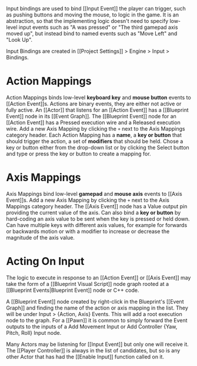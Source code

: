 Input bindings are used to bind [[Input Event]] the player can trigger, such as pushing buttons and moving the mouse, to logic in the game.
It is an abstraction, so that the implementing logic doesn't need to specify low-level input events such as "A was pressed" or "The third gamepad axis moved up", but instead bind to named events such as "Move Left" and "Look Up".

Input Bindings are created in [[Project Settings]] > Engine > Input > Bindings.


# Action Mappings

Action Mappings binds low-level **keyboard key** and **mouse button** events to [[Action Event]]s.
Actions are binary events, they are either not active or fully active.
An [[Actor]] that listens for an [[Action Event]] has a [[Blueprint Event]] node in its [[Event Graph]].
The [[Blueprint Event]] node for an [[Action Event]] has a Pressed execution wire and a Released execution wire.
Add a new Axis Mapping by clicking the `+` next to the Axis Mappings category header.
Each Action Mapping has a **name**, a **key or button** that should trigger the action, a set of **modifiers** that should be held.
Chose a key or button either from the drop-down list or by clicking the Select button and type or press the key or button to create a mapping for.


# Axis Mappings

Axis Mappings bind low-level **gamepad** and **mouse axis** events to [[Axis Event]]s.
Add a new Axis Mapping by clicking the `+` next to the Axis Mappings category header.
The [[Axis Event]] node has a Value output pin providing the current value of the axis.
Can also bind a **key or button** by hard-coding an axis value to be sent when the key is pressed or held down.
Can have multiple keys with different axis values, for example for forwards or backwards motion or with a modifier to increase or decrease the magnitude of the axis value.


# Acting On Input

The logic to execute in response to an [[Action Event]] or [[Axis Event]]  may take the form of a [[Blueprint Visual Script]] node graph rooted at a [[Blueprint Events|Blueprint Event]] node or C++ code.

A [[Blueprint Event]] node created by right-click in the Blueprint's [[Event Graph]] and finding the name of the action or axis mapping in the list.
They will be under Input > {Action, Axis} Events.
This will add a root execution node to the graph.
For a [[Pawn]] it is common to simply forward the Event outputs to the inputs of a Add Movement Input or Add Controller {Yaw, Pitch, Roll} Input node.

Many Actors may be listening for [[Input Event]] but only one will receive it.
The [[Player Controller]] is always in the list of candidates, but so is any other Actor that has had the [[Enable Input]] function called on it.
